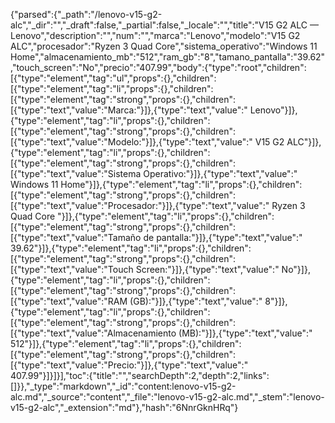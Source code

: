 {"parsed":{"_path":"/lenovo-v15-g2-alc","_dir":"","_draft":false,"_partial":false,"_locale":"","title":"V15 G2 ALC — Lenovo","description":"","num":"","marca":"Lenovo","modelo":"V15 G2 ALC","procesador":"Ryzen 3 Quad Core","sistema_operativo":"Windows 11 Home","almacenamiento_mb":"512","ram_gb":"8","tamano_pantalla":"39.62","touch_screen":"No","precio":"407.99","body":{"type":"root","children":[{"type":"element","tag":"ul","props":{},"children":[{"type":"element","tag":"li","props":{},"children":[{"type":"element","tag":"strong","props":{},"children":[{"type":"text","value":"Marca:"}]},{"type":"text","value":" Lenovo"}]},{"type":"element","tag":"li","props":{},"children":[{"type":"element","tag":"strong","props":{},"children":[{"type":"text","value":"Modelo:"}]},{"type":"text","value":" V15 G2 ALC"}]},{"type":"element","tag":"li","props":{},"children":[{"type":"element","tag":"strong","props":{},"children":[{"type":"text","value":"Sistema Operativo:"}]},{"type":"text","value":" Windows 11 Home"}]},{"type":"element","tag":"li","props":{},"children":[{"type":"element","tag":"strong","props":{},"children":[{"type":"text","value":"Procesador:"}]},{"type":"text","value":" Ryzen 3 Quad Core "}]},{"type":"element","tag":"li","props":{},"children":[{"type":"element","tag":"strong","props":{},"children":[{"type":"text","value":"Tamaño de pantalla:"}]},{"type":"text","value":" 39.62"}]},{"type":"element","tag":"li","props":{},"children":[{"type":"element","tag":"strong","props":{},"children":[{"type":"text","value":"Touch Screen:"}]},{"type":"text","value":" No"}]},{"type":"element","tag":"li","props":{},"children":[{"type":"element","tag":"strong","props":{},"children":[{"type":"text","value":"RAM (GB):"}]},{"type":"text","value":" 8"}]},{"type":"element","tag":"li","props":{},"children":[{"type":"element","tag":"strong","props":{},"children":[{"type":"text","value":"Almacenamiento (MB):"}]},{"type":"text","value":" 512"}]},{"type":"element","tag":"li","props":{},"children":[{"type":"element","tag":"strong","props":{},"children":[{"type":"text","value":"Precio:"}]},{"type":"text","value":" 407.99"}]}]}],"toc":{"title":"","searchDepth":2,"depth":2,"links":[]}},"_type":"markdown","_id":"content:lenovo-v15-g2-alc.md","_source":"content","_file":"lenovo-v15-g2-alc.md","_stem":"lenovo-v15-g2-alc","_extension":"md"},"hash":"6NnrGknHRq"}